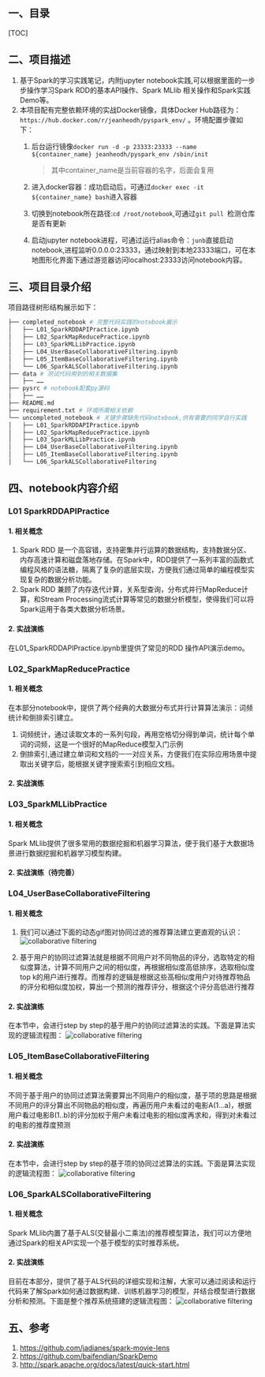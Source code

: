 ## 一、目录
[TOC]

## 二、项目描述
1. 基于Spark的学习实践笔记，内附jupyter notebook实践,可以根据里面的一步步操作学习Spark RDD的基本API操作、Spark MLlib 相关操作和Spark实践Demo等。
2. 本项目配有完整依赖环境的实战Docker镜像，具体Docker Hub路径为：`https://hub.docker.com/r/jeanheodh/pyspark_env/` 。环境配置步骤如下：
	1. 后台运行镜像`docker run -d -p 23333:23333 --name ${container_name} jeanheodh/pyspark_env /sbin/init`
		> 其中container_name是当前容器的名字，后面会复用

	2. 进入docker容器：成功启动后，可通过`docker exec -it ${container_name} bash`进入容器
    3. 切换到notebook所在路径:`cd /root/notebook`,可通过`git pull `检测仓库是否有更新
    4. 启动jupyter notebook进程，可通过运行alias命令：`junb`直接启动notebook,进程监听0.0.0.0:23333，通过映射到本地23333端口，可在本地图形化界面下通过游览器访问localhost:23333访问notebook内容。

## 三、项目目录介绍
项目路径树形结构展示如下：
```python
├── completed_notebook # 完整代码实践的notebook展示
│   ├── L01_SparkRDDAPIPractice.ipynb
│   ├── L02_SparkMapReducePractice.ipynb
│   ├── L03_SparkMLLibPractice.ipynb
│   ├── L04_UserBaseCollaborativeFiltering.ipynb
│   ├── L05_ItemBaseCollaborativeFiltering.ipynb
│   └── L06_SparkALSCollaborativeFiltering.ipynb
├── data # 测试代码用到的相关数据集
│   ├── ……
├── pysrc # notebook配套py源码
│   ├── ……
├── README.md
├── requirement.txt # 环境所需相关依赖
└── uncompleted_notebook # 关键步骤缺失代码notebook,供有需要的同学自行实践
│   ├── L01_SparkRDDAPIPractice.ipynb
│   ├── L02_SparkMapReducePractice.ipynb
│   ├── L03_SparkMLLibPractice.ipynb
│   ├── L04_UserBaseCollaborativeFiltering.ipynb
│   ├── L05_ItemBaseCollaborativeFiltering.ipynb
│   └── L06_SparkALSCollaborativeFiltering
```
## 四、notebook内容介绍
### L01 SparkRDDAPIPractice

#### 1. 相关概念
1. Spark RDD 是一个高容错，支持密集并行运算的数据结构，支持数据分区、内存高速计算和磁盘落地存储。在Spark中，RDD提供了一系列丰富的函数式编程风格的语法糖，隔离了复杂的底层实现，方便我们通过简单的编程模型实现复杂的数据分析功能。
2. Spark RDD 兼顾了内存迭代计算，关系型查询，分布式并行MapReduce计算，和Stream Processing流式计算等常见的数据分析模型，使得我们可以将Spark运用于各类大数据分析场景。

#### 2. 实战演练
在L01_SparkRDDAPIPractice.ipynb里提供了常见的RDD 操作API演示demo。

### L02_SparkMapReducePractice
#### 1. 相关概念
在本部分notebook中，提供了两个经典的大数据分布式并行计算算法演示：词频统计和倒排索引建立。
1. 词频统计，通过读取文本的一系列句段，再用空格切分得到单词，统计每个单词的词频，这是一个很好的MapReduce模型入门示例
2. 倒排索引,通过建立单词和文档的一一对应关系，方便我们在实际应用场景中提取出关键字后，能根据关键字搜索索引到相应文档。

#### 2. 实战演练



### L03_SparkMLLibPractice
#### 1. 相关概念
Spark MLlib提供了很多常用的数据挖掘和机器学习算法，便于我们基于大数据场景进行数据挖掘和机器学习模型构建。
#### 2. 实战演练（待完善）


### L04_UserBaseCollaborativeFiltering
#### 1. 相关概念
1. 我们可以通过下面的动态gif图对协同过滤的推荐算法建立更直观的认识：
![collaborative filtering](https://upload.wikimedia.org/wikipedia/commons/5/52/Collaborative_filtering.gif)

2. 基于用户的协同过滤算法就是根据不同用户对不同物品的评分，选取特定的相似度算法，计算不同用户之间的相似度，再根据相似度高低排序，选取相似度top k的用户进行推荐。而推荐的逻辑是根据这些高相似度用户对待推荐物品的评分和相似度加权，算出一个预测的推荐评分，根据这个评分高低进行推荐

#### 2. 实战演练
在本节中，会进行step by step的基于用户的协同过滤算法的实践。下面是算法实现的逻辑流程图：
![collaborative filtering](https://github.com/jeanhao/SparkLearning_NoteBook/images/UserBase_FlowChart.png)
### L05_ItemBaseCollaborativeFiltering
#### 1. 相关概念
不同于基于用户的协同过滤算法需要算出不同用户的相似度，基于项的思路是根据不同用户的评分算出不同物品的相似度，再遍历用户未看过的电影A(1...a)，根据用户看过电影B(1..b)的评分加权于用户未看过电影的相似度再求和，得到对未看过的电影的推荐度预测

#### 2. 实战演练
在本节中，会进行step by step的基于项的协同过滤算法的实践。下面是算法实现的逻辑流程图：
![collaborative filtering](https://github.com/jeanhao/SparkLearning_NoteBook/images/ItemBase_FlowChart.png)
### L06_SparkALSCollaborativeFiltering
#### 1. 相关概念
Spark MLlib内置了基于ALS(交替最小二乘法)的推荐模型算法，我们可以方便地通过Spark的相关API实现一个基于模型的实时推荐系统。
#### 2. 实战演练
目前在本部分，提供了基于ALS代码的详细实现和注解，大家可以通过阅读和运行代码来了解Spark如何通过数据构建、训练机器学习的模型，并结合模型进行数据分析和预测。下面是整个推荐系统搭建的逻辑流程图：
![collaborative filtering](https://github.com/jeanhao/SparkLearning_NoteBook/images/ALS_FlowChart.png)

## 五、参考
1. https://github.com/jadianes/spark-movie-lens
2. https://github.com/baifendian/SparkDemo
3. http://spark.apache.org/docs/latest/quick-start.html
